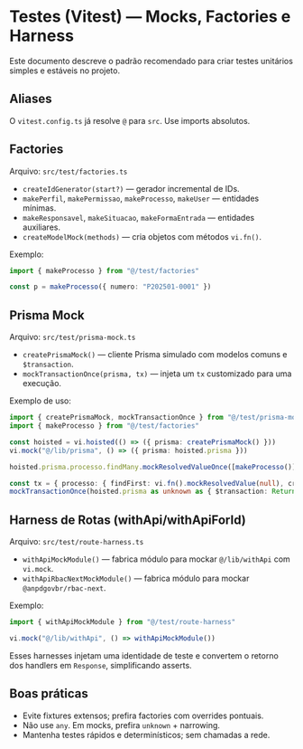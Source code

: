 # Testes (Vitest) — Mocks, Factories e Harness

Este documento descreve o padrão recomendado para criar testes unitários simples e estáveis no projeto.

## Aliases

O `vitest.config.ts` já resolve `@` para `src`. Use imports absolutos.

## Factories

Arquivo: `src/test/factories.ts`

- `createIdGenerator(start?)` — gerador incremental de IDs.
- `makePerfil`, `makePermissao`, `makeProcesso`, `makeUser` — entidades mínimas.
- `makeResponsavel`, `makeSituacao`, `makeFormaEntrada` — entidades auxiliares.
- `createModelMock(methods)` — cria objetos com métodos `vi.fn()`.

Exemplo:

```ts
import { makeProcesso } from "@/test/factories"

const p = makeProcesso({ numero: "P202501-0001" })
```

## Prisma Mock

Arquivo: `src/test/prisma-mock.ts`

- `createPrismaMock()` — cliente Prisma simulado com modelos comuns e `$transaction`.
- `mockTransactionOnce(prisma, tx)` — injeta um `tx` customizado para uma execução.

Exemplo de uso:

```ts
import { createPrismaMock, mockTransactionOnce } from "@/test/prisma-mock"
import { makeProcesso } from "@/test/factories"

const hoisted = vi.hoisted(() => ({ prisma: createPrismaMock() }))
vi.mock("@/lib/prisma", () => ({ prisma: hoisted.prisma }))

hoisted.prisma.processo.findMany.mockResolvedValueOnce([makeProcesso()])

const tx = { processo: { findFirst: vi.fn().mockResolvedValue(null), create: vi.fn() } }
mockTransactionOnce(hoisted.prisma as unknown as { $transaction: ReturnType<typeof vi.fn> }, tx)
```

## Harness de Rotas (withApi/withApiForId)

Arquivo: `src/test/route-harness.ts`

- `withApiMockModule()` — fabrica módulo para mockar `@/lib/withApi` com `vi.mock`.
- `withApiRbacNextMockModule()` — fabrica módulo para mockar `@anpdgovbr/rbac-next`.

Exemplo:

```ts
import { withApiMockModule } from "@/test/route-harness"

vi.mock("@/lib/withApi", () => withApiMockModule())
```

Esses harnesses injetam uma identidade de teste e convertem o retorno dos handlers em `Response`, simplificando asserts.

## Boas práticas

- Evite fixtures extensos; prefira factories com overrides pontuais.
- Não use `any`. Em mocks, prefira `unknown` + narrowing.
- Mantenha testes rápidos e determinísticos; sem chamadas a rede.

